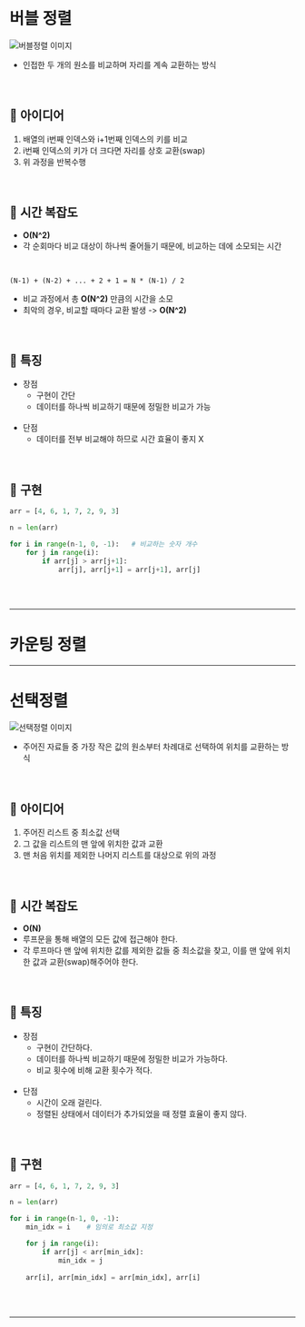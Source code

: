 # 버블 정렬

![버블정렬 이미지](https://t1.daumcdn.net/cfile/tistory/275F9A4A545095BD01)
- 인접한 두 개의 원소를 비교하며 자리를 계속 교환하는 방식
<br><br><br>

## 📍 아이디어
1. 배열의 i번째 인덱스와 i+1번째 인덱스의 키를 비교
2. i번째 인덱스의 키가 더 크다면 자리를 상호 교환(swap)
3. 위 과정을 반복수행
<br><br><br>

## 📍 시간 복잡도
- **O(N^2)**
- 각 순회마다 비교 대상이 하나씩 줄어들기 때문에, 비교하는 데에 소모되는 시간
<br>

  ```
  (N-1) + (N-2) + ... + 2 + 1 = N * (N-1) / 2
  ```
- 비교 과정에서 총 **O(N^2)** 만큼의 시간을 소모
- 최악의 경우, 비교할 때마다 교환 발생 -> **O(N^2)**
<br><br><br>

## 📍 특징
- 장점
  - 구현이 간단
  - 데이터를 하나씩 비교하기 때문에 정밀한 비교가 가능
  <br><br>
- 단점
  - 데이터를 전부 비교해야 하므로 시간 효율이 좋지 X
<br><br><br>

## 📍 구현
```PYTHON
arr = [4, 6, 1, 7, 2, 9, 3]

n = len(arr)

for i in range(n-1, 0, -1):   # 비교하는 숫자 개수
	for j in range(i):
		if arr[j] > arr[j+1]:
			arr[j], arr[j+1] = arr[j+1], arr[j]
```
<br><br>

---
# 카운팅 정렬


---

# 선택정렬

![선택정렬 이미지](https://velog.velcdn.com/images/ss-hj/post/7ece2654-6af6-4d23-8efa-f44916298509/image.png)
- 주어진 자료들 중 가장 작은 값의 원소부터 차례대로 선택하여 위치를 교환하는 방식
<br><br><br>

## 📍 아이디어
1. 주어진 리스트 중 최소값 선택
2. 그 값을 리스트의 맨 앞에 위치한 값과 교환
3. 맨 처음 위치를 제외한 나머지 리스트를 대상으로 위의 과정
<br><br><br>

## 📍 시간 복잡도
- **O(N)**
- 루프문을 통해 배열의 모든 값에 접근해야 한다.
- 각 루프마다 맨 앞에 위치한 값를 제외한 값들 중 최소값을 찾고, 이를 맨 앞에 위치한 값과 교환(swap)해주어야 한다.
<br><br><br>

## 📍 특징
- 장점
  - 구현이 간단하다.
  - 데이터를 하나씩 비교하기 때문에 정밀한 비교가 가능하다.
  - 비교 횟수에 비해 교환 횟수가 적다.
  <br><br>
- 단점
  - 시간이 오래 걸린다.
  - 정렬된 상태에서 데이터가 추가되었을 때 정렬 효율이 좋지 않다.
<br><br><br>

## 📍 구현
```PYTHON
arr = [4, 6, 1, 7, 2, 9, 3]

n = len(arr)

for i in range(n-1, 0, -1):
	min_idx = i    # 임의로 최소값 지정

	for j in range(i):
		if arr[j] < arr[min_idx]:
			min_idx = j
	
	arr[i], arr[min_idx] = arr[min_idx], arr[i]
```
<br><br>

---

